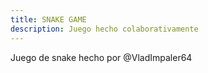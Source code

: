 ```yaml
---
title: SNAKE GAME
description: Juego hecho colaborativamente
---
```


Juego de snake hecho por @VladImpaler64
